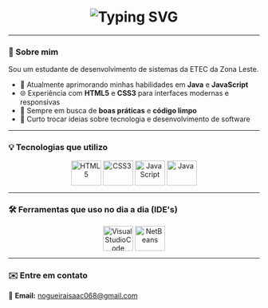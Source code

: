 <h1 align="center">
  <img src="https://readme-typing-svg.herokuapp.com?font=Fira+Code&size=26&duration=4000&pause=800&color=BD93F9&center=true&vCenter=true&width=550&lines=Olá%2C+eu+sou+Isaac+Nogueira!;Estudante+de+Desenvolvimento+de+Sistemas" alt="Typing SVG" />
</h1>

---

### 🧠 Sobre mim

Sou um estudante de desenvolvimento de sistemas da ETEC da Zona Leste.

- 🎯 Atualmente aprimorando minhas habilidades em **Java** e **JavaScript**  
- 🌐 Experiência com **HTML5** e **CSS3** para interfaces modernas e responsivas  
- 🚀 Sempre em busca de **boas práticas** e **código limpo**  
- 💬 Curto trocar ideias sobre tecnologia e desenvolvimento de software  

---

### 💡 Tecnologias que utilizo

<div align="center" style="animation: fadeIn 2s ease-in-out;">
  <img align="center" alt="HTML5" height="50" width="60" src="https://cdn.jsdelivr.net/gh/devicons/devicon/icons/html5/html5-original.svg">
  <img align="center" alt="CSS3" height="50" width="60" src="https://cdn.jsdelivr.net/gh/devicons/devicon/icons/css3/css3-original.svg">
  <img align="center" alt="JavaScript" height="50" width="60" src="https://cdn.jsdelivr.net/gh/devicons/devicon/icons/javascript/javascript-original.svg">
  <img align="center" alt="Java" height="50" width="60" src="https://cdn.jsdelivr.net/gh/devicons/devicon/icons/java/java-original.svg">
</div>

---

### 🛠️ Ferramentas que uso no dia a dia (IDE's)

<div align="center" style="animation: fadeIn 2s ease-in-out;">
  <img align="center" alt="VisualStudioCode" height="50" width="60" src="https://cdn.jsdelivr.net/gh/devicons/devicon/icons/vscode/vscode-original.svg">
  <img align="center" alt="NetBeans" height="50" width="60" src="https://upload.wikimedia.org/wikipedia/commons/9/98/Apache_NetBeans_Logo.svg">
</div>

---

### ✉️ Entre em contato

📧 **Email:** [nogueiraisaac068@gmail.com](mailto:nogueiraisaac068@gmail.com)
